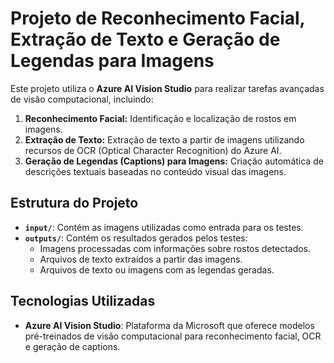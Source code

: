 # Projeto de Reconhecimento Facial, Extração de Texto e Geração de Legendas para Imagens

Este projeto utiliza o **Azure AI Vision Studio** para realizar tarefas avançadas de visão computacional, incluindo:

1. **Reconhecimento Facial:** Identificação e localização de rostos em imagens.
2. **Extração de Texto:** Extração de texto a partir de imagens utilizando recursos de OCR (Optical Character Recognition) do Azure AI.
3. **Geração de Legendas (Captions) para Imagens:** Criação automática de descrições textuais baseadas no conteúdo visual das imagens.

## Estrutura do Projeto

- **`input/`**: Contém as imagens utilizadas como entrada para os testes.
- **`outputs/`**: Contém os resultados gerados pelos testes:
  - Imagens processadas com informações sobre rostos detectados.
  - Arquivos de texto extraídos a partir das imagens.
  - Arquivos de texto ou imagens com as legendas geradas.

## Tecnologias Utilizadas

- **Azure AI Vision Studio**: Plataforma da Microsoft que oferece modelos pré-treinados de visão computacional para reconhecimento facial, OCR e geração de captions.
